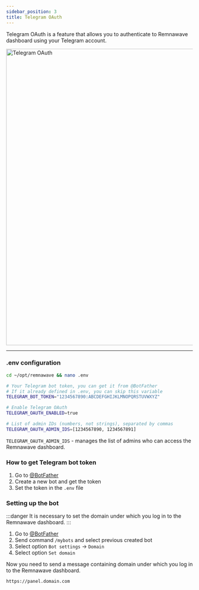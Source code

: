 ```yaml
---
sidebar_position: 3
title: Telegram OAuth
---
```


Telegram OAuth is a feature that allows you to authenticate to Remnawave dashboard using your Telegram account.

<div style={{ display: 'flex', justifyContent: 'center' }}>
  <img src="/features/tg-login/tg-login-preview.png" alt="Telegram OAuth" width="800" style={{ borderRadius: '8px' }} />
</div>

---

### .env configuration

```bash title="Editing .env file"
cd ~/opt/remnawave && nano .env
```

```bash title=".env configuration"
# Your Telegram bot token, you can get it from @BotFather
# If it already defined in .env, you can skip this variable
TELEGRAM_BOT_TOKEN="1234567890:ABCDEFGHIJKLMNOPQRSTUVWXYZ"

# Enable Telegram OAuth
TELEGRAM_OAUTH_ENABLED=true

# List of admin IDs (numbers, not strings), separated by commas
TELEGRAM_OAUTH_ADMIN_IDS=[1234567890, 1234567891]
```

`TELEGRAM_OAUTH_ADMIN_IDS` - manages the list of admins who can access the Remnawave dashboard.

### How to get Telegram bot token

1. Go to [@BotFather](https://t.me/BotFather)
2. Create a new bot and get the token
3. Set the token in the `.env` file

### Setting up the bot

:::danger
It is necessary to set the domain under which you log in to the Remnawave dashboard.
:::

1. Go to [@BotFather](https://t.me/BotFather)
2. Send command `/mybots` and select previous created bot
3. Select option `Bot settings` → `Domain`
4. Select option `Set domain`

Now you need to send a message containing domain under which you log in to the Remnawave dashboard.

```bash
https://panel.domain.com
```
